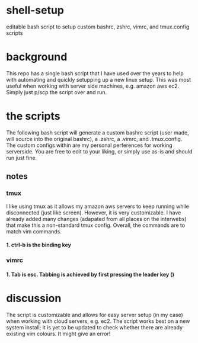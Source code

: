 # shell-setup
editable bash script to setup custom bashrc, zshrc, vimrc, and tmux.config scripts

# background

This repo has a single bash script that I have used over the years to help with automating and quickly setupping up a new linux setup. This was most useful when working with server side machines, e.g. amazon aws ec2. Simply just p/scp the script over and run.

# the scripts

The following bash script will generate a custom bashrc script (user made, will source into the original bashrc), a .zshrc, a .vimrc, and .tmux.config. The custom configs within are my personal perferences for working serverside. You are free to edit to your liking, or simply use as-is and should run just fine.

## notes

### tmux

I like using tmux as it allows my amazon aws servers to keep running while disconnected (just like screen). However, it is very customizable. I have already added many changes (adapated from all places on the interwebs) that make this a non-standard tmux config. Overall, the commands are to match vim commands.

#### 1. ctrl-b is the binding key

### vimrc

#### 1. Tab is esc. Tabbing is achieved by first pressing the leader key (\)

# discussion

The script is customizable and allows for easy server setup (in my case) when working with cloud servers, e.g. ec2. The script works best on a new system install; it is yet to be updated to check whether there are already existing vim colours. It might give an error!
